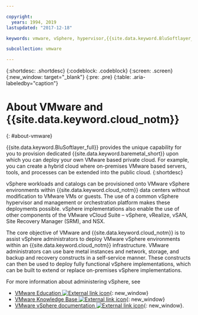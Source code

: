 ```yaml
---

copyright:
  years: 1994, 2019
lastupdated: "2017-12-18"

keywords: vmware, vSphere, hypervisor,{{site.data.keyword.BluSoftlayer_full}}, {{site.data.keyword.cloud_notm}}, {{site.data.keyword.baremetal_short}}, 

subcollection: vmware

---
```


{:shortdesc: .shortdesc}
{:codeblock: .codeblock}
{:screen: .screen}
{:new_window: target="_blank"}
{:pre: .pre}
{:table: .aria-labeledby="caption"}

# About VMware and {{site.data.keyword.cloud_notm}}
{: #about-vmware}

{{site.data.keyword.BluSoftlayer_full}} provides the unique capability for you to provision dedicated {{site.data.keyword.baremetal_short}} upon which you can deploy your own VMware based private cloud. For example, you can create a hybrid cloud where on-premises VMware based servers, tools, and processes can be extended into the public cloud.
{:shortdesc}

vSphere workloads and catalogs can be provisioned onto VMware vSphere environments within {{site.data.keyword.cloud_notm}} data centers without modification to VMware VMs or guests. The use of a common vSphere hypervisor and management or orchestration platform makes these deployments possible. vSphere implementations also enable the use of other components of the VMware vCloud Suite – vSphere, vRealize, vSAN, Site Recovery Manager (SRM), and NSX.

The core objective of VMware and {{site.data.keyword.cloud_notm}} is to assist vSphere administrators to deploy VMware vSphere environments within an {{site.data.keyword.cloud_notm}} infrastructure. VMware administrators can use bare metal instances and network, storage, and backup and recovery constructs in a self-service manner. These constructs can then be used to deploy fully functional vSphere implementations, which can be built to extend or replace on-premises vSphere implementations.

For more information about administering vSphere, see
* [VMware Education ![External link icon](../../icons/launch-glyph.svg "External link icon")](http://mylearn.vmware.com/mgrreg/index.cfm){: new_window} 
* [VMware Knowledge Base ![External link icon](../../icons/launch-glyph.svg "External link icon")](https://kb.vmware.com/){: new_window} 
* [VMware vSphere documentation ![External link icon](../../icons/launch-glyph.svg "External link icon")](https://docs.vmware.com/en/VMware-vSphere/index.html){: new_window}.
